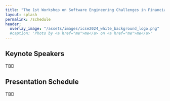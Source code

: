 ```yaml
---
title: "The 1st Workshop on Software Engineering Challenges in Financial Firms (FinanSE)"
layout: splash
permalink: /schedule
header:
  overlay_image: "/assets/images/icse2024_white_background_logo.png"
  #caption: 'Photo by <a href="me">me</a> on <a href="me">me</a>'
---
```





<h2>Keynote Speakers </h2>
TBD


<h2>Presentation Schedule</h2>
TBD